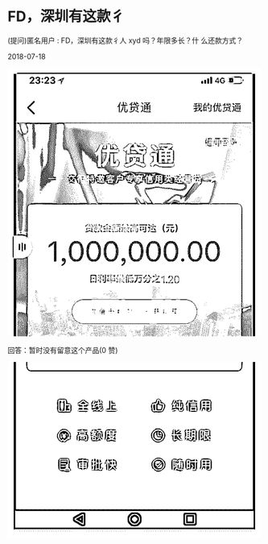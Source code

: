 # FD，深圳有这款彳

(提问)匿名用户 : FD，深圳有这款彳人 xyd 吗？年限多长？什 么还款方式？

2018-07-18

![image](img/Image_095.png)

回答：暂时没有留意这个产品(0 赞)

![image](img/Image_096.png)